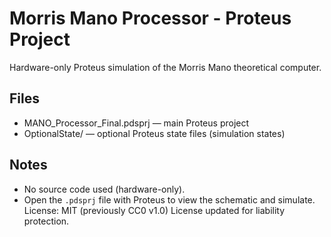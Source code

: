 # Morris Mano Processor - Proteus Project

Hardware-only Proteus simulation of the Morris Mano theoretical computer.

## Files
- MANO_Processor_Final.pdsprj — main Proteus project
- OptionalState/ — optional Proteus state files (simulation states)

## Notes
- No source code used (hardware-only).
- Open the `.pdsprj` file with Proteus to view the schematic and simulate.
License: MIT (previously CC0 v1.0)
License updated for liability protection.
